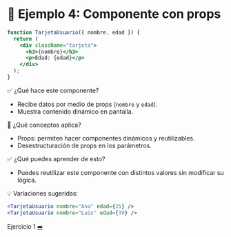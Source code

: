 # 🧪 Ejemplo 4: Componente con props

```jsx
function TarjetaUsuario({ nombre, edad }) {
  return (
    <div className="tarjeta">
      <h3>{nombre}</h3>
      <p>Edad: {edad}</p>
    </div>
  );
}
```

✅ ¿Qué hace este componente?

* Recibe datos por medio de props (`nombre` y `edad`).
* Muestra contenido dinámico en pantalla.

🧠 ¿Qué conceptos aplica?

* Props: permiten hacer componentes dinámicos y reutilizables.
* Desestructuración de props en los parámetros.

✅ ¿Qué puedes aprender de esto?

* Puedes reutilizar este componente con distintos valores sin modificar su lógica.

💡 Variaciones sugeridas:

```jsx
<TarjetaUsuario nombre="Ana" edad={25} />
<TarjetaUsuario nombre="Luis" edad={30} />
```

Ejercicio 1 [➡️](../Ejercicios/Ejercicio_1.md)
